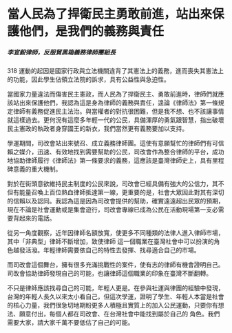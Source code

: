 # 當人民為了捍衛民主勇敢前進，站出來保護他們，是我們的義務與責任

##### 李宣毅律師，反服貿黑箱義務律師團組長

318 運動的起因是國家行政與立法機關違背了其憲法上的義務，進而喪失其憲法上的功能，因此學生佔領立法院的訴求，具有公益性與急迫性。

當國家力量違法而傷害民主憲政，而人民為了捍衛民主、勇敢前進時，律師們就應該站出來保護他們，我認為這是身為律師的義務與責任，遑論《律師法》第一條規定律師有義務促進民主法治。與當權者的對抗很困難，但是我不想、也不該讓事情就這樣過去。更何況有這麼多年輕一代的公民，具備渾厚的勇氣跟智慧，指出破壞民主憲政的執政者身穿國王的新衣，我們當然更有義務要加以支持。

學運期間，司改會站出來號召、成立義務律師團。這使有意願幫忙的律師們有可信賴之媒介，迅速、有效地找到需要幫助的公民，司改會作為整合律師的平台，成功地協助律師履行《律師法》第一條要求的義務，這應該是臺灣律師史上，具有里程碑意義的重大機制。

對於在街頭意欲維持民主制度的公民來說，司改會已經具備有強大的公信力，其不但有能量召喚上百位熱血律師抵達第一線，更重要的是，社會大眾因此對其有深切的信賴以及認同。我認為這是因為司改會提供的幫助，確實遠遠超出民眾的預期，現在不論是社會運動或是集會遊行，司改會專線已成為公民在活動現場第一支必需要背起來的電話。

從另一角度觀察，近年因律師名額放寬，使更多不同種類的法律人進入律師市場，其中「非典型」律師不斷增加，致使律師 這一個職業在臺灣社會中可以扮演的角色越發活潑。年輕律師需要依自己的特性去發揮、找尋適合自己的市場。

而司改會這個舞台，擁有很多充滿挑戰性的案件，使有志的律師有機會證明自己。司改會協助律師發現自己的可能，也讓律師這個職業的印象在臺灣不斷翻轉。

不只是律師應該找尋自己的可能，年輕人更是。在參與社運與律團的經驗中發現，台灣的年輕人長久以來太小看自己，但這次學運，證明了學生、年輕人本當是社會的核心力量，我們很急切地期盼更多人積極且實質上的加入公民運動，只要你有想法、願意付出，每個人都在司改會、在台灣社會中能找到屬於自己的 角色。我們需要大家，請大家千萬不要低估了自己的可能。
